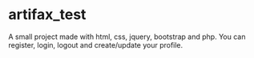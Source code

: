 # artifax_test

A small project made with html, css, jquery, bootstrap and php. You can register, login, logout and create/update your profile.
